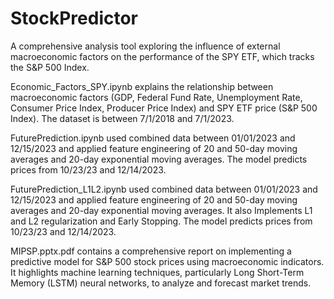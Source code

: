 # StockPredictor
A comprehensive analysis tool exploring the influence of external macroeconomic factors on the performance of the SPY ETF, which tracks the S&amp;P 500 Index.

Economic_Factors_SPY.ipynb explains the relationship between macroeconomic factors (GDP, Federal Fund Rate, Unemployment Rate, Consumer Price Index, Producer Price Index) and SPY ETF price (S&P 500 Index).
The dataset is between 7/1/2018 and 7/1/2023.

FuturePrediction.ipynb used combined data between 01/01/2023 and 12/15/2023 and applied feature engineering of 20 and 50-day moving averages and 20-day exponential moving averages. The model predicts prices from 10/23/23 and 12/14/2023.

FuturePrediction_L1L2.ipynb used combined data between 01/01/2023 and 12/15/2023 and applied feature engineering of 20 and 50-day moving averages and 20-day exponential moving averages. It also Implements L1 and L2 regularization and Early Stopping.
The model predicts prices from 10/23/23 and 12/14/2023.

MIPSP.pptx.pdf contains a comprehensive report on implementing a predictive model for S&P 500 stock prices using macroeconomic indicators. It highlights machine learning techniques, particularly Long Short-Term Memory (LSTM) neural networks, to analyze and forecast market trends.
